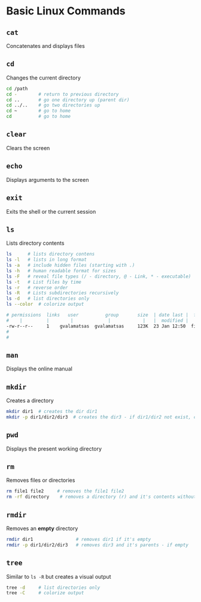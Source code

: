 # Basic Linux Commands
## `cat`
Concatenates and displays files

## `cd`
Changes the current directory
```bash
cd /path
cd -        # return to previous directory
cd ..       # go one directory up (parent dir)
cd ../..    # go two directories up
cd ~        # go to home
cd          # go to home
```

## `clear`
Clears the screen

## `echo`
Displays arguments to the screen

## `exit`
Exits the shell or the current session

## `ls`
Lists directory contents
```bash
ls      # lists directory contens
ls -l   # lists in long format
ls -a   # include hidden files (starting with .)
ls -h   # human readable format for sizes
ls -F   # reveal file types (/ - directory, @ - Link, * - executable)
ls -t   # List files by time
ls -r   # reverse order
ls -R   # Lists subdirectories recursively
ls -d   # list directories only
ls --color  # colorize output

# permissions  links   user          group       size  | date last |  filename
#    |         |        |             |            |   |  modified |   |
-rw-r--r--     1    gvalamatsas  gvalamatsas     123K  23 Jan 12:50  file1*
#                                                                         |
#                                                                      executable
```

## `man`
Displays the online manual

## `mkdir`
Creates a directory
```bash
mkdir dir1  # creates the dir dir1
mkdir -p dir1/dir2/dir3  # creates the dir3 - if dir1/dir2 not exist, creates them

```
## `pwd`
Displays the present working directory

## `rm`
Removes files or directories
```bash
rm file1 file2     # removes the file1 file2
rm -rf directory    # removes a directory (r) and it's contents without confirmation (f)
```

## `rmdir`
Removes an **empty** directory
```bash
rmdir dir1                # removes dir1 if it's empty
rmdir -p dir1/dir2/dir3   # removes dir3 and it's parents - if empty
```
## `tree`
Similar to `ls -R` but creates a visual output
```bash
tree -d     # list directories only
tree -C     # colorize output
```